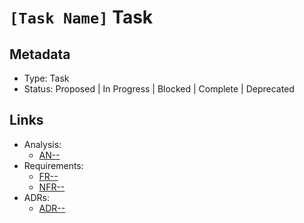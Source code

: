 # `[Task Name]` Task

## Metadata

- Type: Task
- Status: Proposed | In Progress | Blocked | Complete | Deprecated
  <!-- Proposed: Under discussion | In Progress: Actively working | Blocked: External dependency | Complete: Code complete | Deprecated: No longer applicable -->

## Links

<!--lint disable remark-validate-links-->

- Analysis:
  - [AN-<id>-<topic>](../analysis/AN-<id>-<topic>.md)
- Requirements:
  - [FR-<id>-<name>](../requirements/FR-<id>-<name>.md)
  - [NFR-<id>-<name>](../requirements/NFR-<id>-<name>.md)
- ADRs:
  - [ADR-<id>-<title>](../adr/ADR-<id>-<title>.md)
- Plan:
  - [T-<id>-<task>-plan](../tasks/T-<id>-<task>/plan.md)
- Design:
  - [T-<id>-<task>-design](../tasks/T-<id>-<task>/design.md)

<!--lint enable remark-validate-links-->

## Summary

`[One or two sentences describing the objective and desired outcome.]`

## Scope

- In scope: `[Bulleted responsibilities or deliverables]`
- Out of scope: `[Bulleted exclusions or N/A – <reason>]`

## Success Metrics

- `[Metric name]`: `[Definition and target]`
- `[Metric name]`: `[Definition and target]`

## Detailed Plan

- `[Add structured breakdown of workstreams, milestones, or dependencies]`

## Notes

- `[Optional callouts, risks, or decision history]`

---

## Template Usage

For detailed instructions and key principles, see [Template Usage Instructions](README.md#task-template-taskmd) in the templates README.

